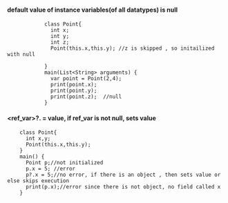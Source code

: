 #### default value of instance variables(of all datatypes) is null

                class Point{
                  int x;
                  int y;
                  int z;        
                  Point(this.x,this.y); //z is skipped , so initailized with null

                }
                main(List<String> arguments) {
                  var point = Point(2,4);
                  print(point.x);
                  print(point.y);
                  print(point.z);  //null
                }



#### <ref_var>?.<property> = value,    if ref_var is not null, sets value

        class Point{
          int x,y;
          Point(this.x,this.y);
        }
        main() {
          Point p;//not initialized
          p.x = 5; //error
          p?.x = 5;//no error, if there is an object , then sets value or else skips execution
          print(p.x);//error since there is not object, no field called x
        } 
        


